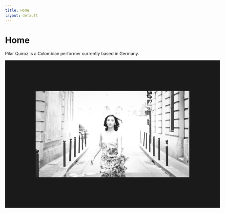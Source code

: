 ```yaml
---
title: Home
layout: default
---
```


# Home

Pilar Quiroz is a Colombian performer currently based in Germany.

<img style="float: left" border=100 width=600 src="/assets/book/book_001.jpg">
